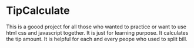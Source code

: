 # TipCalculate 
This is a goood project for all those who wanted to practice or want to use html css and javascript together.
It is just for learning purpose.
It calculates the tip amount.
It is helpful for each and every peope who used to split bill.
